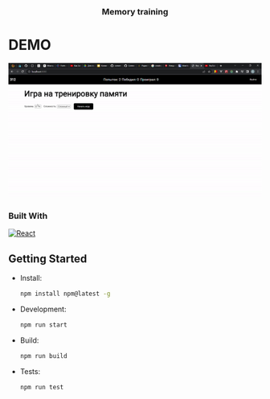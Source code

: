 <!-- PROJECT LOGO -->
<br />
<div align="center">

<h3 align="center">Memory training</h3>
</div>

# DEMO

![](think-game.gif)

### Built With

[![React][React.js]][React-url]


<!-- GETTING STARTED -->

## Getting Started

* Install:
  ```sh
  npm install npm@latest -g
  ```

* Development:
  ```sh
  npm run start
  ```

* Build:
  ```sh
  npm run build
  ```

* Tests:
  ```sh
  npm run test
  ```

[React.js]: https://img.shields.io/badge/React-20232A?style=for-the-badge&logo=react&logoColor=61DAFB

[React-url]: https://reactjs.org/